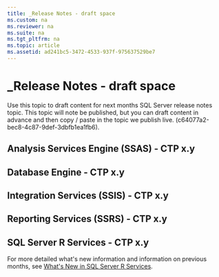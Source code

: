 ```yaml
---
title: _Release Notes - draft space
ms.custom: na
ms.reviewer: na
ms.suite: na
ms.tgt_pltfrm: na
ms.topic: article
ms.assetid: ad241bc5-3472-4533-937f-975637529be7
---
```

# _Release Notes - draft space
  Use this topic to draft content for next months SQL Server release notes topic. This topic will note be published, but you can draft content in advance and then copy / paste in the topic we publish live.  (c64077a2-bec8-4c87-9def-3dbfb1ea1fb6).  
  
## Analysis Services Engine (SSAS) - CTP x.y  
  
## Database Engine - CTP x.y  
  
## Integration Services (SSIS) - CTP x.y  
  
## Reporting Services (SSRS) - CTP x.y  
  
##  <a name="bkmk_ssrservices"></a> SQL Server R Services - CTP x.y  
 For more detailed what's new information and information on previous months, see  [What's New in SQL Server R Services](../../Topics/TopicNameNotContainA/What-s-New-in-SQL-Server-R-Services.md).  
  
  